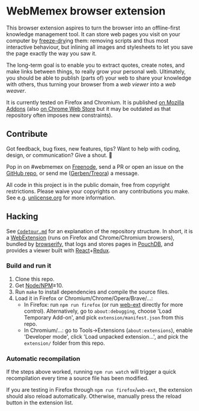 # WebMemex browser extension

This browser extension aspires to turn the browser into an offline-first knowledge management tool.
It can store web pages you visit on your computer by [freeze-dry][]ing them: removing scripts and
thus most interactive behaviour, but inlining all images and stylesheets to let you save the page
exactly the way you saw it.

The long-term goal is to enable you to extract quotes, create notes, and make links between things,
to really grow your personal web. Ultimately, you should be able to publish (parts of) your web to
share your knowledge with others, thus turning your browser from a *web viewer* into a *web weaver*.

It is currently tested on Firefox and Chromium. It is published [on Mozilla Addons][] (also [on
Chrome Web Store][] but it may be outdated as that repository often imposes new constraints).


[freeze-dry]: https://github.com/WebMemex/freeze-dry
[on Mozilla Addons]: https://addons.mozilla.org/en-US/firefox/addon/webmemex/
[on Chrome Web Store]: https://chrome.google.com/webstore/detail/webmemex/dmkhpphjjbjgalkmaolgngobjlmfggfg


## Contribute

Got feedback, bug fixes, new features, tips? Want to help with coding, design, or communication?
Give a shout. 📢

Pop in on #webmemex on [Freenode][], send a PR or open an issue on the [GitHub repo][], or send me
([Gerben/Treora][Treora]) a message.

All code in this project is in the public domain, free from copyright restrictions. Please waive
your copyrights on any contributions you make. See e.g. [unlicense.org][] for more information.


[Freenode]: http://webchat.freenode.net/
[GitHub repo]: https://github.com/WebMemex/webmemex-extension
[Treora]: https://github.com/Treora
[unlicense.org]: https://unlicense.org/


## Hacking

See [`Codetour.md`](Codetour.md) for an explanation of the repository structure. In short, it is a
[WebExtension][] (runs on Firefox and Chrome/Chromium browsers), bundled by [browserify][], that
logs and stores pages in [PouchDB][], and provides a viewer built with [React][]+[Redux][].

### Build and run it

1. Clone this repo.
2. Get [Node/NPM][]≥10.
3. Run `make` to install dependencies and compile the source files.
4. Load it in Firefox or Chromium/Chrome/Opera/Brave/…:
    * In Firefox: run `npm run firefox` (or run [web-ext][] directly for more control).
      Alternatively, go to `about:debugging`, choose 'Load Temporary Add-on', and pick
      `extension/manifest.json` from this repo.
    * In Chromium/…: go to Tools→Extensions (`about:extensions`), enable 'Developer mode',
      click 'Load unpacked extension...', and pick the `extension/` folder from this repo.

### Automatic recompilation

If the steps above worked, running `npm run watch` will trigger a quick recompilation every time a
source file has been modified.

If you are testing in Firefox through `npm run firefox`/`web-ext`, the extension should also reload
automatically. Otherwise, manually press the reload button in the extension list.


[WebExtension]: https://developer.mozilla.org/en-US/Add-ons/WebExtensions
[browserify]: http://browserify.org/
[PouchDB]: https://pouchdb.com/
[React]: https://facebook.github.io/react/
[Redux]: http://redux.js.org/
[Node/NPM]: https://nodejs.org/
[web-ext]: https://developer.mozilla.org/en-US/Add-ons/WebExtensions/web-ext_command_reference#web-ext_run
